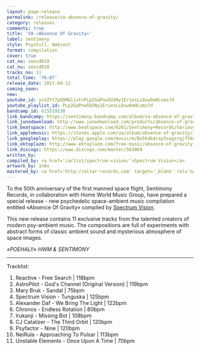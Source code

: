```yaml
---
layout: page-release
permalink: /release/va-absence-of-gravity/
category: releases
comments: true
title: 'VA «Absence Of Gravity»'
label: sentimony
style: Psychill, Ambient
format: compilation
cover: true
cat_no: sencd010
cat_nu: sencd010
tracks_no: 11
total_time: '76:07'
release_date: 2011-04-12
coming_soon: 
new: 
youtube_id: yvVZYt7pEDM&list=PLp2GaPnw5O3Ny1EriesLL8xw9aHLvms7d
youtube_playlist_id: PLp2GaPnw5O3Ny1EriesLL8xw9aHLvms7d
bandcamp_id: 615519130
link_bandcamp: https://sentimony.bandcamp.com/album/va-absence-of-gravity
link_junodownload: http://www.junodownload.com/products/absence-of-gravity/1733750-02
link_beatspace: http://www.beatspace.com/6261/Sentimony+Records/Various/Absence+Of+Gravity/detail.aspx
link_applemusic: https://itunes.apple.com/ua/album/absence-of-gravity/id1272431442?l=uk 
link_googleplay: https://play.google.com/music/m/Bu5k4b4rzp5sogsrgjf5kmymkji?t=Absence_Of_Gravity
link_ektoplazm: http://www.ektoplazm.com/free-music/absence-of-gravity
link_discogs: https://www.discogs.com/master/563069
written_by: 
compiled_by: <a href='/artist/spectrum-vision/'>Spectrum Vision</a>
artwork_by: 1n0x
mastered_by: <a href='http://altar-records.com' target='_blank' rel='noopener'>Zen @ Altar Records Studio</a>
---
```


To the 50th anniversary of the first manned space flight, Sentimony Records, in collaboration with Home World Music Group, have prepared a special release - new psychedelic space-ambient music compilation entitled «Absence Of Gravity» compiled by <a href='/artist/spectrum-vision/'>Spectrum Vision</a>.

This new release contains 11 exclusive tracks from the talented creators of modern psy-ambient music. The compositions are full of experiments with abstract forms of classic ambient sound and mysterious atmosphere of space images.

_«POEHALI!» HWM & SENTIMONY_

---
Tracklist:

01. Reactive - Free Search \| 118bpm
02. AstroPilot - God's Channel (Original Version) \| 119bpm
03. Mary Bruk - Sandal \| 75bpm
04. Spectrum Vision - Tunguska \| 125bpm
05. Alexander Daf - We Bring The Light \| 122bpm
06. Chronos - Endless Rotation \| 80bpm
07. Irukanji - Missing Bot \| 108bpm
08. CJ Catalizer - The Third Orbit \| 120bpm
09. Psyfactor - Nine \| 120bpm
10. NeiRula - Approaching To Pulsar \| 113bpm
11. Unstable Elements - Once Upon A Time \| 70bpm
